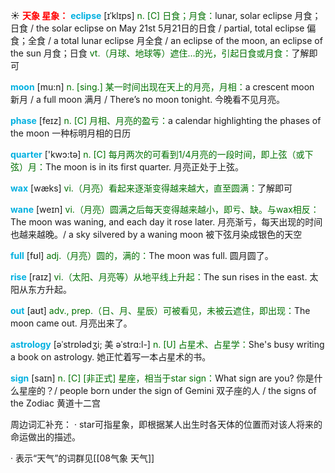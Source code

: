 ☀ <font color="red">**天象 星象：**</font>
<font color="sky blue">**eclipse**</font> [ɪˈklɪps]
<font color="rgb(227, 108, 9)">n. [C] 日食；月食：</font>lunar, solar eclipse 月食；日食 / the solar eclipse on May 21st 5月21日的日食 / partial, total eclipse 偏食；全食 / a total lunar eclipse 月全食 / an eclipse of the moon, an eclipse of the sun 月食；日食 <font color="rgb(227, 108, 9)">vt.（月球、地球等）遮住…的光，引起日食或月食：</font>了解即可

<font color="sky blue">**moon**</font> [mu:n] 
<font color="rgb(227, 108, 9)">n. [sing.] 某一时间出现在天上的月亮，月相：</font>a crescent moon 新月 / a full moon 满月 / There’s no moon tonight. 今晚看不见月亮。
           
<font color="sky blue">**phase**</font> [feɪz]
<font color="rgb(227, 108, 9)">n. [C] 月相、月亮的盈亏：</font>a calendar highlighting the phases of the moon 一种标明月相的日历

<font color="sky blue">**quarter**</font> ['kwɔ:tə] 
<font color="rgb(227, 108, 9)">n. [C] 每月两次的可看到1/4月亮的一段时间，即上弦（或下弦）月：</font>The moon is in its first quarter. 月亮正处于上弦。

<font color="sky blue">**wax**</font> [wæks] 
<font color="rgb(227, 108, 9)">vi.（月亮）看起来逐渐变得越来越大，直至圆满：</font>了解即可
           
<font color="sky blue">**wane**</font> [weɪn]
<font color="rgb(227, 108, 9)">vi.（月亮）圆满之后每天变得越来越小，即亏、缺。与wax相反：</font>The moon was waning, and each day it rose later. 月亮渐亏，每天出现的时间也越来越晚。/ a sky silvered by a waning moon 被下弦月染成银色的天空

<font color="sky blue">**full**</font> [fʊl] 
<font color="rgb(227, 108, 9)">adj.（月亮）圆的，满的：</font>The moon was full. 圆月圆了。

<font color="sky blue">**rise**</font> [raɪz] 
<font color="rgb(227, 108, 9)">vi.（太阳、月亮等）从地平线上升起：</font>The sun rises in the east. 太阳从东方升起。

<font color="sky blue">**out**</font> [aʊt] 
<font color="rgb(227, 108, 9)">adv., prep.（日、月、星辰）可被看见，未被云遮住，即出现：</font>The moon came out. 月亮出来了。
           
<font color="sky blue">**astrology**</font> [əˈstrɒlədʒi; 美 əˈstrɑ:l-]
<font color="rgb(227, 108, 9)">n. [U] 占星术、占星学：</font>She's busy writing a book on astrology. 她正忙着写一本占星术的书。
           
<font color="sky blue">**sign**</font> [saɪn]
<font color="rgb(227, 108, 9)">n. [C] [非正式] 星座，相当于star sign：</font>What sign are you? 你是什么星座的？/ people born under the sign of Gemini 双子座的人 / the signs of the Zodiac 黄道十二宫
 
周边词汇补充：
· star可指星象，即根据某人出生时各天体的位置而对该人将来的命运做出的描述。

· 表示“天气”的词群见[[08气象 天气]]
